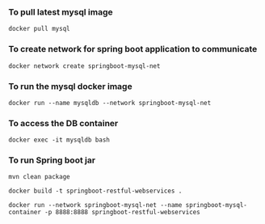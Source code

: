 ### To pull latest mysql image 
```
docker pull mysql
```
### To create network for spring boot application to communicate 
```
docker network create springboot-mysql-net
```

### To run the mysql docker image 
```
docker run --name mysqldb --network springboot-mysql-net
```
### To access the DB container
```
docker exec -it mysqldb bash
```
### To run Spring boot jar

```
mvn clean package

docker build -t springboot-restful-webservices .

docker run --network springboot-mysql-net --name springboot-mysql-container -p 8888:8888 springboot-restful-webservices
```
